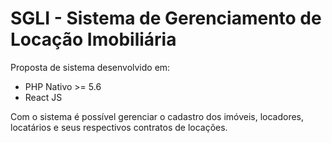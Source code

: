 # SGLI - Sistema de Gerenciamento de Locação Imobiliária

Proposta de sistema desenvolvido em:
<ul>
    <li>PHP Nativo >= 5.6</li>
    <li>React JS </li>
</ul>

Com o sistema é possível gerenciar o cadastro dos imóveis, locadores, locatários e seus respectivos contratos de locações.